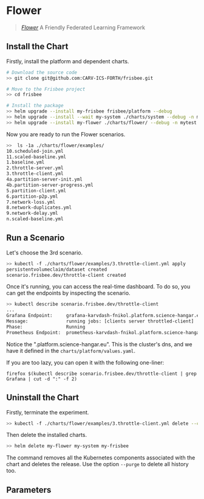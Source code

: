 # Flower

> [*Flower*](https://github.com/adap/flower)  A Friendly Federated Learning Framework

## Install the Chart

Firstly, install the platform and dependent charts.

```bash
# Download the source code
>> git clone git@github.com:CARV-ICS-FORTH/frisbee.git

# Move to the Frisbee project
>> cd frisbee

# Install the package
>> helm upgrade --install my-frisbee frisbee/platform --debug
>> helm upgrade --install --wait my-system ./charts/system --debug -n mytest --create-namespace
>> helm upgrade --install my-flower ./charts/flower/ --debug -n mytest
```

Now you are ready to run the Flower scenarios.

```bash
>>  ls -1a ./charts/flower/examples/
10.scheduled-join.yml
11.scaled-baseline.yml
1.baseline.yml
2.throttle-server.yml
3.throttle-client.yml
4a.partition-server-init.yml
4b.partition-server-progress.yml
5.partition-client.yml
6.partition-p2p.yml
7.network-loss.yml
8.network-duplicates.yml
9.network-delay.yml
n.scaled-baseline.yml
```

## Run a Scenario

Let's choose the 3rd scenario.

```bash
>> kubectl -f ./charts/flower/examples/3.throttle-client.yml apply
persistentvolumeclaim/dataset created
scenario.frisbee.dev/throttle-client created
```

Once it's running, you can access the real-time dashboard. To do so, you can get the endpoints by inspecting the
scenario.

```bash
>> kubectl describe scenario.frisbee.dev/throttle-client
...
Grafana Endpoint:     grafana-karvdash-fnikol.platform.science-hangar.eu
Message:              running jobs: [clients server throttled-client]
Phase:                Running
Prometheus Endpoint:  prometheus-karvdash-fnikol.platform.science-hangar.eu
```

Notice the ".platform.science-hangar.eu". This is the cluster's dns, and we have it defined in
the `charts/platform/values.yaml`.

If you are too lazy, you can open it with the following one-liner:

`firefox $(kubectl describe scenario.frisbee.dev/throttle-client | grep Grafana | cut -d ":" -f 2)`

## Uninstall the Chart

Firstly, terminate the experiment.

```bash
>> kubectl -f ./charts/flower/examples/3.throttle-client.yml delete --cascade=foreground
```

Then delete the installed charts.

```bash
>> helm delete my-flower my-system my-frisbee
```

The command removes all the Kubernetes components associated with the chart and deletes the release. Use the
option `--purge` to delete all history too.

## Parameters
